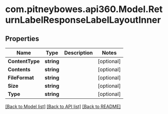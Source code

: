 # com.pitneybowes.api360.Model.ReturnLabelResponseLabelLayoutInner

## Properties

Name | Type | Description | Notes
------------ | ------------- | ------------- | -------------
**ContentType** | **string** |  | [optional] 
**Contents** | **string** |  | [optional] 
**FileFormat** | **string** |  | [optional] 
**Size** | **string** |  | [optional] 
**Type** | **string** |  | [optional] 

[[Back to Model list]](../../README.md#documentation-for-models) [[Back to API list]](../../README.md#documentation-for-api-endpoints) [[Back to README]](../../README.md)

